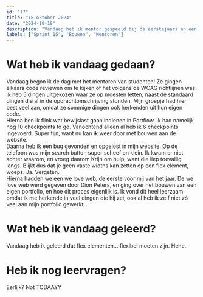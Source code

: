 ```yaml
---
id: "17"
title: "18 oktober 2024"
date: "2024-10-18"
description: "Vandaag heb ik mentor gespeeld bij de eerstejaars en een bug op mijn website gefixt."
labels: ["Sprint 15", "Bouwen", "Mentoren"]
---
```


# Wat heb ik vandaag gedaan?

Vandaag begon ik de dag met het mentoren van studenten! Ze gingen elkaars code reviewen om te kijken of het volgens de WCAG richtlijnen was. Ik heb 5 dingen uitgekozen waar ze op moesten letten, naast de standaard dingen die al in de opdrachtomschrijving stonden. Mijn groepje had hier best veel aan, omdat ze sommige dingen ook herkenden uit hun eigen code. <br>
Hierna ben ik flink wat bewijslast gaan indienen in Portflow. Ik had namelijk nog 10 checkpoints to go. Vanochtend alleen al heb ik 6 checkpoints ingevoerd. Super fijn, want nu kan ik weer door met bouwen aan de website. <br>
Daarna heb ik een bug gevonden en opgelost in mijn website. Op de telefoon was mijn search button super scheef en klein. Ik kwam er niet achter waarom, en vroeg daarom Krijn om hulp, want die liep toevallig langs. Blijkt dus dat je geen vaste widths kan zetten op een flex element, woeps. Ja. Vergeten. <br>
Hierna hadden we een we love web, de eerste voor mij van het jaar. De we love web werd gegeven door Dion Peters, en ging over het bouwen van een eigen portfolio, en hoe dit proces eigenlijk is. Ik vond dit heel leerzaam omdat ik me herkende in veel dingen die hij zei, ook al heb ik zelf niet zó veel aan mijn portfolio gewerkt.

# Wat heb ik vandaag geleerd?

Vandaag heb ik geleerd dat flex elementen... flexibel moeten zijn. Hehe.

# Heb ik nog leervragen?

Eerlijk? Not TODAAYY






